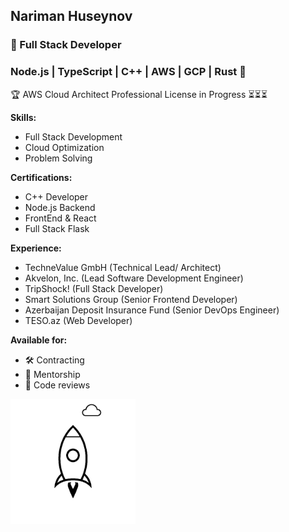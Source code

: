 ## Nariman Huseynov

### 🚀 Full Stack Developer 
### Node.js | TypeScript | C++ | AWS | GCP | Rust 🦀

🏆 AWS Cloud Architect Professional License in Progress ⏳⏳⏳ 

**Skills:** 
- Full Stack Development
- Cloud Optimization
- Problem Solving  

**Certifications:**  
- C++ Developer
- Node.js Backend
- FrontEnd & React
- Full Stack Flask

**Experience:**  
- TechneValue GmbH (Technical Lead/ Architect)
- Akvelon, Inc. (Lead Software Development Engineer)  
- TripShock! (Full Stack Developer)  
- Smart Solutions Group (Senior Frontend Developer)  
- Azerbaijan Deposit Insurance Fund (Senior DevOps Engineer)  
- TESO.az (Web Developer)  

**Available for:**
- 🛠️ Contracting
- 🤝 Mentorship
- 📝 Code reviews

<!--   ![coding](./giphy.gif) -->
  <!-- ![code](./code.gif)-->
<!-- ![js code](./js.gif) -->
<!-- ![space man on the rocket](./stationaryspaceman.gif) -->
<!-- ![rocket](./rocket.gif) -->

<img
src="https://github.com/hnariman/hnariman/blob/master/rocket.gif"
alt="rocket"
height="200"
width="200"
/>
<!-- <img
src="https://github.com/hnariman/hnariman/blob/master/stationaryspaceman.gif"
alt="happy spaceman"
height="200"
width="266"
/> -->
